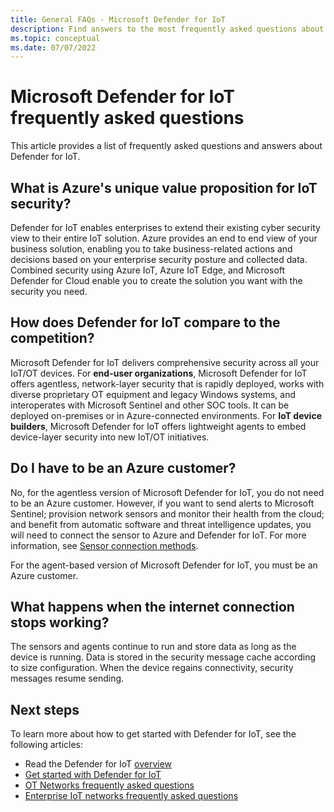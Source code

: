 ```yaml
---
title: General FAQs - Microsoft Defender for IoT
description: Find answers to the most frequently asked questions about Microsoft Defender for IoT features and service.
ms.topic: conceptual
ms.date: 07/07/2022
---
```


# Microsoft Defender for IoT frequently asked questions

This article provides a list of frequently asked questions and answers about Defender for IoT.

## What is Azure's unique value proposition for IoT security?

Defender for IoT enables enterprises to extend their existing cyber security view to their entire IoT solution. Azure provides an end to end view of your business solution, enabling you to take business-related actions and decisions based on your enterprise security posture and collected data. Combined security using Azure IoT, Azure IoT Edge, and Microsoft Defender for Cloud enable you to create the solution you want with the security you need.

## How does Defender for IoT compare to the competition?

Microsoft Defender for IoT delivers comprehensive security across all your IoT/OT devices. For **end-user organizations**, Microsoft Defender for IoT offers agentless, network-layer security that is rapidly deployed, works with diverse proprietary OT equipment and legacy Windows systems, and interoperates with Microsoft Sentinel and other SOC tools. It can be deployed on-premises or in Azure-connected environments. For **IoT device builders**, Microsoft Defender for IoT offers lightweight agents to embed device-layer security into new IoT/OT initiatives.

## Do I have to be an Azure customer?

No, for the agentless version of Microsoft Defender for IoT, you do not need to be an Azure customer. However, if you want to send alerts to Microsoft Sentinel; provision network sensors and monitor their health from the cloud; and benefit from automatic software and threat intelligence updates, you will need to connect the sensor to Azure and Defender for IoT. For more information, see [Sensor connection methods](architecture-connections.md).

For the agent-based version of Microsoft Defender for IoT, you must be an Azure customer.

## What happens when the internet connection stops working?

The sensors and agents continue to run and store data as long as the device is running. Data is stored in the security message cache according to size configuration. When the device regains connectivity, security messages resume sending.

## Next steps

To learn more about how to get started with Defender for IoT, see the following articles:

- Read the Defender for IoT [overview](overview.md)
- [Get started with Defender for IoT](getting-started.md)
- [OT Networks frequently asked questions](faqs-ot.md)
- [Enterprise IoT networks frequently asked questions](faqs-eiot.md)